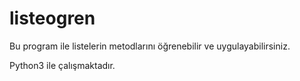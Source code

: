 # listeogren
Bu program ile listelerin metodlarını öğrenebilir ve uygulayabilirsiniz.

Python3 ile çalışmaktadır.
